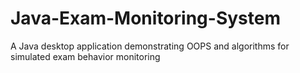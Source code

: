 # Java-Exam-Monitoring-System
A Java desktop application demonstrating OOPS and algorithms for simulated exam behavior monitoring
